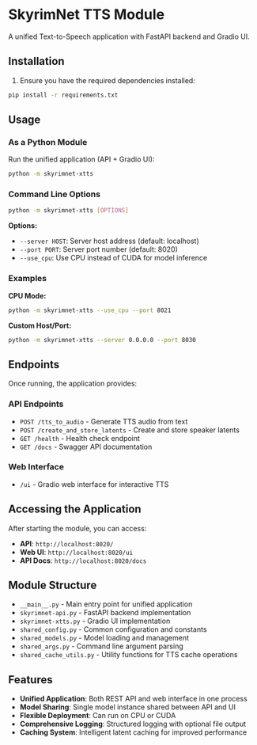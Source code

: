 # SkyrimNet TTS Module

A unified Text-to-Speech application with FastAPI backend and Gradio UI.

## Installation

1. Ensure you have the required dependencies installed:
```bash
pip install -r requirements.txt
```

## Usage

### As a Python Module

Run the unified application (API + Gradio UI):
```bash
python -m skyrimnet-xtts
```

### Command Line Options

```bash
python -m skyrimnet-xtts [OPTIONS]
```

**Options:**
- `--server HOST`: Server host address (default: localhost)
- `--port PORT`: Server port number (default: 8020)
- `--use_cpu`: Use CPU instead of CUDA for model inference

### Examples

**CPU Mode:**
```bash
python -m skyrimnet-xtts --use_cpu --port 8021
```

**Custom Host/Port:**
```bash
python -m skyrimnet-xtts --server 0.0.0.0 --port 8030
```

## Endpoints

Once running, the application provides:

### API Endpoints
- `POST /tts_to_audio` - Generate TTS audio from text
- `POST /create_and_store_latents` - Create and store speaker latents
- `GET /health` - Health check endpoint
- `GET /docs` - Swagger API documentation

### Web Interface
- `/ui` - Gradio web interface for interactive TTS

## Accessing the Application

After starting the module, you can access:
- **API**: `http://localhost:8020/`
- **Web UI**: `http://localhost:8020/ui`
- **API Docs**: `http://localhost:8020/docs`

## Module Structure

- `__main__.py` - Main entry point for unified application
- `skyrimnet-api.py` - FastAPI backend implementation
- `skyrimnet-xtts.py` - Gradio UI implementation
- `shared_config.py` - Common configuration and constants
- `shared_models.py` - Model loading and management
- `shared_args.py` - Command line argument parsing
- `shared_cache_utils.py` - Utility functions for TTS cache operations

## Features

- **Unified Application**: Both REST API and web interface in one process
- **Model Sharing**: Single model instance shared between API and UI
- **Flexible Deployment**: Can run on CPU or CUDA 
- **Comprehensive Logging**: Structured logging with optional file output
- **Caching System**: Intelligent latent caching for improved performance